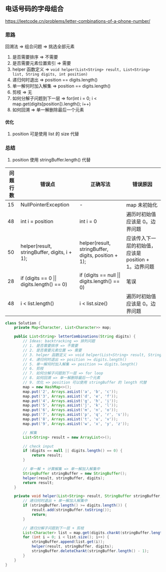 ## 电话号码的字母组合

<https://leetcode.cn/problems/letter-combinations-of-a-phone-number/>

### 思路

回溯法 => 组合问题 => 挑选全部元素

1. 是否需要排序 => 不需要
2. 是否需要元素位置索引 => 需要
3. helper 函数定义 => ` void helper(List<String> result, List<String> list, String digits, int position) `
4. 递归何时退出 => position == digits.length()
5. 单一解何时加入解集 => position == digits.length()
6. 剪枝 => 无
7. 如何分解子问题到下一层 => for(int i = 0; i < map.get(digits[position]).length(); i++)
8. 如何回溯 => 单一解删除最后一个元素

#### 优化

1. position 可是使用 list 的 size 代替

### 总结

1. position 使用 stringBuffer.length() 代替

| 问题行数 | 错误点                                                | 正确写法                                                  | 错误原因                              |
|------|----------------------------------------------------|-------------------------------------------------------|-----------------------------------|
| 15   | NullPointerException                               | -                                                     | map 未初始化                          |
| 48   | int i = position                                   | int i = 0                                             | 遍历时初始值应该是 0。边界问题                  |
| 50   | helper(result, stringBuffer, digits, i + 1);       | helper(result, stringBuffer, digits, position + 1);   | 应该传入下一层的初始值，应该是 position + 1。边界问题 |
| 28   | if (digits == 0 &#124;&#124; digits.length() == 0) | if (digits == null &#124;&#124; digits.length() == 0) | 笔误                                |
| 48   | i < list.length()                                  | i < list.size()                                       | 遍历时初始值应该是 0。边界问题                  |

```java
class Solution {
    private Map<Character, List<Character>> map;

    public List<String> letterCombinations(String digits) {
        // Ideas: backtracking => 排列问题
        // 1. 是否需要排序 => 不需要
        // 2. 是否需要元素位置 => 需要
        // 3. helper 函数定义 => void helper(List<String> result, StringBuffer stringBuffer, String digits, int position)
        // 4. 递归何时退出 => position >= digits.length()
        // 5. 单一解何时加入解集 => position >= digits.length()
        // 6. 剪枝
        // 7. 如何分解子问题到下一层 => for loop
        // 8. 如何回溯 => 单一解删除最后一个元素
        // 9. 优化 => position 可以使用 stringBuffer 的 length 代替
        map = new HashMap<>();
        map.put('2', Arrays.asList('a', 'b', 'c'));
        map.put('3', Arrays.asList('d', 'e', 'f'));
        map.put('4', Arrays.asList('g', 'h', 'i'));
        map.put('5', Arrays.asList('j', 'k', 'l'));
        map.put('6', Arrays.asList('m', 'n', 'o'));
        map.put('7', Arrays.asList('p', 'q', 'r', 's'));
        map.put('8', Arrays.asList('t', 'u', 'v'));
        map.put('9', Arrays.asList('w', 'x', 'y', 'z'));

        // 解集
        List<String> result = new ArrayList<>();

        // check input
        if (digits == null || digits.length() == 0) {
            return result;
        }

        // 单一解 + 计算解集 => 单一解加入解集中
        StringBuffer stringBuffer = new StringBuffer();
        helper(result, stringBuffer, digits);
        return result;
    }

    private void helper(List<String> result, StringBuffer stringBuffer, String digits) {
        // 递归何时退出 + 单一解加入解集中
        if (stringBuffer.length() >= digits.length()) {
            result.add(stringBuffer.toString());
            return;
        }

        // 递归分解子问题到下一层 + 剪枝
        List<Character> list = map.get(digits.charAt(stringBuffer.length()));
        for (int i = 0; i < list.size(); i++) {
            stringBuffer.append(list.get(i));
            helper(result, stringBuffer, digits);
            stringBuffer.deleteCharAt(stringBuffer.length() - 1);
        }
    }
}
```
